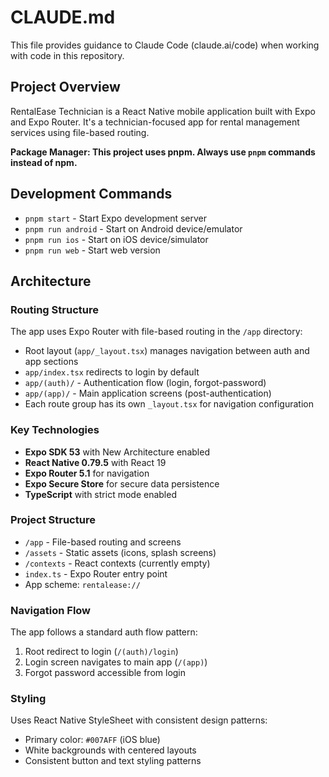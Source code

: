 # CLAUDE.md

This file provides guidance to Claude Code (claude.ai/code) when working with code in this repository.

## Project Overview
RentalEase Technician is a React Native mobile application built with Expo and Expo Router. It's a technician-focused app for rental management services using file-based routing.

**Package Manager: This project uses pnpm. Always use `pnpm` commands instead of npm.**

## Development Commands
- `pnpm start` - Start Expo development server
- `pnpm run android` - Start on Android device/emulator  
- `pnpm run ios` - Start on iOS device/simulator
- `pnpm run web` - Start web version

## Architecture

### Routing Structure
The app uses Expo Router with file-based routing in the `/app` directory:
- Root layout (`app/_layout.tsx`) manages navigation between auth and app sections
- `app/index.tsx` redirects to login by default
- `app/(auth)/` - Authentication flow (login, forgot-password)
- `app/(app)/` - Main application screens (post-authentication)
- Each route group has its own `_layout.tsx` for navigation configuration

### Key Technologies
- **Expo SDK 53** with New Architecture enabled
- **React Native 0.79.5** with React 19
- **Expo Router 5.1** for navigation
- **Expo Secure Store** for secure data persistence
- **TypeScript** with strict mode enabled

### Project Structure
- `/app` - File-based routing and screens
- `/assets` - Static assets (icons, splash screens)
- `/contexts` - React contexts (currently empty)
- `index.ts` - Expo Router entry point
- App scheme: `rentalease://`

### Navigation Flow
The app follows a standard auth flow pattern:
1. Root redirect to login (`/(auth)/login`)
2. Login screen navigates to main app (`/(app)`)
3. Forgot password accessible from login

### Styling
Uses React Native StyleSheet with consistent design patterns:
- Primary color: `#007AFF` (iOS blue)
- White backgrounds with centered layouts
- Consistent button and text styling patterns